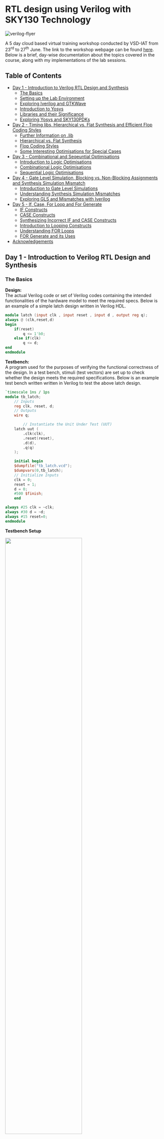 # RTL design using Verilog with SKY130 Technology

![verilog-flyer](Verilog-flyer.png)

A 5 day cloud based virtual training workshop conducted by VSD-IAT from 23<sup>rd</sup> to 27<sup>th</sup> June. The link to the workshop webpage can be found [here](https://www.vlsisystemdesign.com/rtl-design-using-verilog-with-sky130-technology/). Below is a brief, day-wise documentation about the topics covered in the course, along with my implementations of the lab sessions.

## Table of Contents

- [Day 1 - Introduction to Verilog RTL Design and Synthesis](#day-1---introduction-to-verilog-rtl-design-and-synthesis)
  * [The Basics](#the-basics)
  * [Setting up the Lab Environment](#setting-up-the-lab-environment)
  * [Exploring Iverilog and GTKWave](#exploring-iverilog-and-gtkwave)
  * [Introduction to Yosys](#introduction-to-yosys)
  * [Libraries and their Significance](#libraries-and-their-significance)
  * [Exploring Yosys and SKY130PDKs](#exploring-yosys-and-sky130pdks)
- [Day 2 - Timing libs, Hierarchical vs. Flat Synthesis and Efficient Flop Coding Styles](#day-2---timing-libs-hierarchical-vs-flat-synthesis-and-efficient-flop-coding-styles)
  * [Further Information on .lib](#further-information-on-lib)
  * [Hierarchical vs. Flat Synthesis](#hierarchical-vs-flat-synthesis)
  * [Flop Coding Styles](#flop-coding-styles)
  * [Some Interesting Optimisations for Special Cases](#some-interesting-optimisations-for-special-cases)
- [Day 3 - Combinational and Seqeuntial Optimisations](#day-3---combinational-and-seqeuntial-optimisations)
  * [Introduction to Logic Optimisations](#introduction-to-logic-optimisations)
  * [Combinational Logic Optimisations](#combinational-logic-optimisations)
  * [Sequential Logic Optimisations](#sequential-logic-optimisations)
- [Day 4 - Gate Level Simulation, Blocking vs. Non-Blocking Assignments and Synthesis Simulation Mismatch](#day-4---gate-level-simulation-blocking-vs-non-blocking-assignments-and-synthesis-simulation-mismatch)
  * [Introduction to Gate Level Simulations](#introduction-to-gate-level-simulations)
  * [Understanding Synthesis Simulation Mismatches](#understanding-synthesis-simulation-mismatches)
  * [Exploring GLS and Mismatches with Iverilog](#exploring-gls-and-mismatches-with-iverilog)
- [Day 5 - If, Case, For Loop and For Generate](#day-5---if-case-for-loop-and-for-generate)
  * [IF Constructs](#if-constructs)
  * [CASE Constructs](#case-constructs)
  * [Synthesizing Incorrect IF and CASE Constructs](#synthesizing-incorrect-if-and-case-constructs)
  * [Introduction to Looping Constructs](#introduction-to-looping-constructs)
  * [Understanding FOR Loops](#understanding-for-loops)
  * [FOR Generate and its Uses](#for-generate-and-its-uses)
- [Acknowledgements](#acknowledgements)

## Day 1 - Introduction to Verilog RTL Design and Synthesis

### The Basics
**Design:** <br>
The actual Verilog code or set of Verilog codes containing the intended functionalities of the hardware model to meet the required specs. Below is an example of a simple latch design written in Verilog HDL.
```verilog
module latch (input clk , input reset , input d , output reg q);
always @ (clk,reset,d)
begin
	if(reset)
		q <= 1'b0;
	else if(clk)
		q <= d;
end
endmodule
```

**Testbench:** <br>
A program used for the purposes of verifying the functional correctness of the design. In a test bench, stimuli (test vectors) are set up to check whether the design meets the required specifications. Below is an example test bench written written in Verilog to test the above latch design.
```verilog
`timescale 1ns / 1ps
module tb_latch;
	// Inputs
	reg clk, reset, d;
	// Outputs
	wire q;

        // Instantiate the Unit Under Test (UUT)
	latch uut (
		.clk(clk),
		.reset(reset),
		.d(d),
		.q(q)
	);

	initial begin
	$dumpfile("tb_latch.vcd");
	$dumpvars(0,tb_latch);
	// Initialize Inputs
	clk = 0;
	reset = 1;
	d = 0;
	#500 $finish;
	end

always #25 clk = ~clk;
always #30 d = ~d;
always #15 reset=0;
endmodule
```

**Testbench Setup** <br>

<img src="images/Day1/1-0.png" width="70%">

>Note: The design may have 1 or more primary inputs and 1 or more primary outputs, however a testbench does not have any primary inputs or outputs. <br>

<br>**Simulator:** <br>
It is the tool used to simulate the design, and check for its adherence to the specifications. They can be used to apply the test bench to the design. The simulator tool used for this workshop is Icarus Verilog (Iverilog). A simulator works by looking for changes on the input signals, and evaluating the output signals only when a change in value is observed on the input. Below is the simulation flow for Iverilog.

<img src="images/Day1/1-01.png" width="70%">

Icarus Verilog is an implementation of Verilog HDL and operates as a compiler for Verilog simulation. When a design and testbench file is fed to this simulator, it outputs a VCD or Value Change Dump file. This VCD file holds data about the changes in the inputs and outputs of the source design. To view the contents of the VCD file in a visually comprehensible manner, a Waveform Viewer tool is used. For our lab sessions, the tool used is GTKWave, which is a GTK+ based wave viewer tool.

### Setting up the Lab Environment

In order to set up the tool flow and files for running the lab sessions, the following commands are used.
```
mkdir vsd
git clone https://github.com/kunalg123/vsdflow.git
git clone https://github.com/kunalg123/sky130RTLDesignAndSynthesisWorkshop.git
```
These should add the necessary directories for the lab environment, including the sky130 standard cell libraries, its standard cell verilog models, as well as the source design and testbench verilog files for the lab sessions. Once the git cloning is succesful, the following base directories should be available on your file system.

![files after cloning](images/Day1/1-1.png)

For lab sessions, the following verilog design files and testbench models of some basic digital circuit components are available under the verilog_files directory.

![verilog files](images/Day1/1-2.png)

### Exploring Iverilog and GTKWave

To understand how to use these tools, lets explore Iverilog and GTKWave using an example of a simple 2:1 Multiplexer from the provided verilog_files directory. Let us take a look at the source verilog code for the design and testbench files, labeled as good_mux.v and tb_good_mux.v respectively.

![good_mux.v](images/Day1/1-7.png)<br>
*Fig.: Verilog code for 2:1 Multiplexer Design*

![tb_good_mux.v](images/Day1/1-6.png)<br>
*Fig.: Testbench for 2:1 Multiplexer*

To simulate these files in Iverilog, the following command can be used.

```
iverilog good_mux.v tb_good_mux.v
```

If done correctly, Iverilog should create an output file by the name of a.out which will be added in the file directory. To generate the VCD file, we must execute the a.out file as follows.

![iverilog execute](images/Day1/1-3.png)

Upon execution, a VCD file with the file extension .vcd will be generated. In our case, it is called tb_good_mux.vcd as that is the name specified in our test bench file. To view this VCD file in GTKWave, the following command is issued.

```
gtkwave tb_good_mux.vcd
```

This should generate the following response in the command terminal, as well as open up the GTKWave interface.

![gtkwave command](images/Day1/1-4.png)

Finally, in the GTKWave interface panel, we can add the unit under test and select the inputs and outputs whose waveforms we want to view. Now we can confirm if the waveform of our 2:1 Multiplexer matches the design specifications or not. As visible from the below waveform, it does athere to the design specifications.

![gtkwave waveform](images/Day1/1-5.png)

### Introduction to Yosys

Yosys is a framework for Verilog RTL synthesis. A synthesizer is a tool used for converting RTL based verilog code to netlist. RTL is the behavioural representation of the required specification in Verilog HDL. Netlist is the representation of the design in the form of standard cells present in the library. The Yosys synthesizer flow is as follows.

<img src="images/Day1/1-8.png" width="70%">

Yosys makes use of the commands ```read_verilog``` to read the verilog design, ```read_liberty``` to read the .lib, and ```write_verilog``` to write the netlist file. <br>

To verify the synthesis output, we can follow the same procedure as we did when verifying verilog design as the netlist must obey the same specifications as the original RTL design. In order to do this, we can pass the netlist file along with the original RTL testbench to our simulator and generate the VCD file. This VCD file can be viewed in the waveform viewer to confirm the behaviour of the synthesized netlist. This is shown below.

<img src="images/Day1/1-9.png" width="70%">

### Libraries and their Significance

A synthesizer conducts RTL to Gate level translation, wherein the behavioural design is converted to basic gates using the standard cell libraries provided, and connections are made between these gates. Libraries (.lib) are a collection of basic logic modules to implement any boolean logical functionalities, and may contain different flavours of the same gate such as 2-input/3-input or fast/slow.

**Need for Fast Cells:**

For a digital logic circuit, the combinational delay in the logic path determines its maximum speed of operation. Lets take an example of a basic combinational circuit shown below with two D Flip-flops and some combinational circuit betwen them, where CLK is the clock signal and DFF B holds the output of the circuit.

![combi ckt](images/Day1/1-10.png)

In this cicruit, the minimum size of 1 clock cycle is determined with the following relation

T<sub>CLK</sub> > T<sub>CQ_A</sub> + T<sub>COMBI</sub> + T<sub>SETUP_B</sub> <br>
where, <br>
&nbsp;&nbsp;&nbsp;&nbsp;&nbsp;&nbsp;&nbsp;&nbsp;&nbsp;&nbsp;&nbsp;&nbsp;T<sub>CQ_A</sub> is the propogation delay of DFF A <br>
&nbsp;&nbsp;&nbsp;&nbsp;&nbsp;&nbsp;&nbsp;&nbsp;&nbsp;&nbsp;&nbsp;&nbsp;T<sub>COMBI</sub> is the propogation delay of the combination circuit <br>
&nbsp;&nbsp;&nbsp;&nbsp;&nbsp;&nbsp;&nbsp;&nbsp;&nbsp;&nbsp;&nbsp;&nbsp;T<sub>SETUP_B</sub> is the setup time for DFF B (min. time before the clock edge that input data must be supplied) <br>

Hence, for maximum performance we need a smaller value of T<sub>CLK</sub>, which can be achieved by using faster cells to reduce the value of T<sub>COMBI</sub> as much as possible.

**Need for Slow Cells:**

In order to prevent any hold violations, we need cells that work slower. If we consider the above example, there must be a minimum amount of time during which the output of the combinational circuit must be stable after the active edge of the clock, for DFF B to reliably capture the data at its input. This minimum delay is known as the Hold Time of the circuit. Hence, the following condition must be sastisfied to prevent hold violations.

T<sub>HOLD_B</sub> < T<sub>CQ_A</sub> + T<sub>COMBI</sub> <br>

Thus, we need fast cells to meet performance requirements as well as slow cells to meet hold times in the .lib collection. To pick appropriate cells, the user must offer "constraints" to the synthesizer.

>Note: As the primary load in a digital circuit is capacitance, the charge/discharge times of the capacitor decides cell delay. To discharge capacitors fast we need transistors capable of sourcing more current, thus needing wider transistors with more area and power requirements. While slower cells need narrow transitors with less area and power requirements.

### Exploring Yosys and SKY130PDKs

Let us explore Yosys and the SKY130 libraries using the same example of the simple 2:1 Multiplexer from the previous sections. To start yosys, we must use the command ```yosys``` in the terminal. Once invoked, the yosys prompt should appear as follows.

![yosys prompt](images/Day1/1-11.png)

First, we must read the SKY130 libraries using the command ```read_liberty -lib filepath```. Next, we must read the design using the command ```read_verilog filename.v```. We must now specify the module name of the design we are synthesizing using the command ```synth -top modulename```. This can seen in the image below.

![yosys read](images/Day1/1-12.png)

Once this is done, we can generate the netlist using the command ```abc -liberty your_library_filepath```. For our case, this would be ```abc -liberty ../my_lib/lib/sky130_fd_sc_hd__tt_025C_1v80.lib```. Succesfully executing this command should return the following report in the yosys prompt.

![yosys report](images/Day1/1-13.png)

As visible in the report, yosys has found 3 inputs, 1 ouptut and 0 internal connections. This holds true for our example of the 2:1 Multiplexer. Further, yosys also mentions the cells used in the logic realisation. To observe a graphical view of the realisation, the command ```show``` can be used. This should generate the following graphic.

![yosys graphic](images/Day1/1-14.png)

Finally, we can write the netlist using the command ```write_verilog -noattr filename.v```. Here, the property "-noattr" is used to prevent yosys from dumping extra information in the final netlist file. Let's name our file as good_mux_netlist.v and execute the command. The final netlist represention is shown below.

![netlist](images/Day1/1-15.png)

## Day 2 - Timing libs, Hierarchical vs. Flat Synthesis and Efficient Flop Coding Styles

### Further Information on .lib

The SKY130 library file used for this workshop is sky130_fd_sc_hd_tt_025C_1v80.lib

Here, <br>
&nbsp;&nbsp;&nbsp;&nbsp;&nbsp;&nbsp;&nbsp;&nbsp;&nbsp;**fd** is SkyWater Foundry <br>
&nbsp;&nbsp;&nbsp;&nbsp;&nbsp;&nbsp;&nbsp;&nbsp;&nbsp;**sc** is Standard Cell <br>
&nbsp;&nbsp;&nbsp;&nbsp;&nbsp;&nbsp;&nbsp;&nbsp;&nbsp;**hd** is High Density <br>
&nbsp;&nbsp;&nbsp;&nbsp;&nbsp;&nbsp;&nbsp;&nbsp;&nbsp;**tt** is Typical Process <br>
&nbsp;&nbsp;&nbsp;&nbsp;&nbsp;&nbsp;&nbsp;&nbsp;&nbsp;**025C** is 25°C operating Temperature <br>
&nbsp;&nbsp;&nbsp;&nbsp;&nbsp;&nbsp;&nbsp;&nbsp;&nbsp;**1v80** is 1.8V operating Voltage <br>

Below is some of the contents of this .lib file.

![lib file](images/Day2/1-0.png)

Here, you can see that the library provides details like technology (CMOS), power parameters, voltage parameters, current draw, area, timings and delays, etc. This file hold information on every standard cell provided in the library, along with all its flavours. Let's compare the flavours of a basic OR gate.

![or gate](images/Day2/1-1.png)

From the above image it is evident that each iteration of the OR gate has different power and area consumptions. Larger are and power values are due to wider transistors which are required in faster designs. Hence, in the above case, or2_4 is the faster cell and or2_0 is the slower cell.

### Hierarchical vs. Flat Synthesis

When synthesizing a design containing multiple modules, the notion of heirarchical vs. flat design comes up. To understand their differrences, let's compare the two using an example. Below is a design that instantiates two low level modules, namely an OR gate (sub module u2) and an AND gate (sub module u1). This file is available under the verilog_files directory as multiple_modules.v

![multiple modules](images/Day2/1-2.png)

Now, let us synthesize this in Yosys with the following commands.
```
yosys
read_liberty -lib .../my_lib/lib/sky130_fd_sc_hd__tt_025C_1v80.lib
read_verilog multiple_modules.v
synth -top multiple modules
abc -liberty ../my_lib/lib/sky130_fd_sc_hd__tt_025C_1v80.lib
```
![heir synth](images/Day2/1-3.png)

If we see the graphical view of the realisation using the command ```show multiple_modules```, we can notice that the actual OR and AND gates are not visible but only the sub modules u1 and u2 are shown. This is known as Heirarchical Synthesis as the heirarchies are preserved. This is shown below.

![heir image](images/Day2/1-4.png)

If we generate the netlist using ```write_verilog -noattr multiple_modules_h_netlist.v```, we see a similar story. The heirarchies are preserved, as there is one instantiation of each sub module under multiple_modules. The netlist is shown below.

![heir netlist](images/Day2/1-5.png)

To avoid heirarchical synthesis, we can use the command ```flatten``` in the yosys prompt after the ```synth``` command. Now, we can generate the netlist again using the command ```write_verilog -noattr multiple_modules_f_netlist.v```. This is shown in the image below.

![flatten yosys](images/Day2/1-6.png)

The netlist generated here does not contain instantiations of sub modules or any heirarchical structure. It directly contains one module with mutiple standard cells. This is known as Flat Synthesis. Its netlist is shown below.

![flat netlist](images/Day2/1-7.png)

If we view it graphically using the ```show``` command, we can observe only standard cell implementations and no heirarchy present.

![flat image](images/Day2/1-8.png)

>Note: From a multiple module design file, it is possible to just synthesize a single sub module. This is done using the command ```synth -top sub_module_name```, and is known as Sub Module level Synthesis. This is used when, 
>- we have multiple instances of the same module and just want to synthesize it once, then replicate it however many times.
>- we are using a divide and conquer approach (used in massive designs when the tool does not do an appropriate or well optmised job).

### Flop Coding Styles

In combinational circuits, each circuit element or cell experiences a time delay for the output to change based on a change in the input. This delay is known as Propogation Delay. Due to these propogation delays, the circuit might experience unwanted transitions in the output, espescially as the propagation delay stacks additively as the number of combinational circuits increase. These unwanted transitions are known as Glitches in the output. <br>

To avoid glitches, we make use of D Flip-flops as storage elements or buffers in between the different combinational circuits. D flip-flops store the value present on their input, and its output changes only at clock edges. This brings stability between combinational circuits as the D flip-flops shield the combinational circuit they are feeding against glitches in their input, allowing the output of that combinational circuit to settle down. <br>

Flip-flops come in various types. These are mainly:
- Synchronous vs. Asynchronous set
- Synchronous vs. Asynchronous reset
- Rising (positive) edge triggered vs. Falling (negative) edge triggered

To further understand understand the different flop styles, let's look at 3 D flip-flops available to us in the directory verilog_files.

> Note: For synthesizing designs involving D flip-flops in Yosys, we must use the command ```dfflibmap -liberty dff_library_filepath``` which in our case is ```dfflibmap -liberty ../my_lib/lib/sky130_fd_sc_hd__tt_025C_1v80.lib```. This command is used to read the dff standard cells as some libraries may have seperate .lib files for these. The command must be issues after ```synth``` and before ```abc```.

**1. Rising edge D Flip-flop with asynchronous reset**

```
module dff_asyncres ( input clk ,  input async_reset , input d , output reg q );
always @ (posedge clk , posedge async_reset)
begin
	if(async_reset)
		q <= 1'b0;
	else	
		q <= d;
end
endmodule
```
*Verilog code for dff_asyncres**

![asyncres wave](images/Day2/1-9.png) <br>
*Waveform for dff_asyncres*

![asyncres img](images/Day2/1-12.png) <br>
*Graphical representation of synthesized netlist for dff_asyncres*

**2. Rising edge D Flip-flop with asynchronous set**

```verilog
module dff_async_set ( input clk ,  input async_set , input d , output reg q );
always @ (posedge clk , posedge async_set)
begin
	if(async_set)
		q <= 1'b1;
	else	
		q <= d;
end
endmodule
```
*Verilog code for dff_sync_set**

![async_set wave](images/Day2/1-10.png) <br>
*Waveform for dff_async_set*

![async_set img](images/Day2/1-13.png) <br>
*Graphical representation of synthesized netlist for dff_async_set*

**3. Rising edge D Flip-flop with synchronous reset**

```verilog
module dff_syncres ( input clk , input async_reset , input sync_reset , input d , output reg q );
always @ (posedge clk )
begin
	if (sync_reset)
		q <= 1'b0;
	else	
		q <= d;
end
endmodule
```
*Verilog code for dff_syncres**

![syncres wave](images/Day2/1-11.png) <br>
*Waveform for dff_syncres*

![syncres img](images/Day2/1-14.png) <br>
*Graphical representation of synthesized netlist for dff_syncres*

### Some Interesting Optimisations for Special Cases

**Case 1:**

Let's consider the following design where the 3 bit input is multiplied by 2 and the output is a 4 bit value.

```verilog
module mul2 (input [2:0] a, output [3:0] y);
	assign y = a * 2;
endmodule
```

If we take a look at its truth table, we can see the following.

|a[2:0]|y[3:0]|
|---|---|
|000|0000|
|001|0010|
|010|0100|
|011|0110|
|100|1000|
|101|1010|
|110|1100|
|111|1110|

Here, the ouput y[3:0] is nothing but the input a[2:0] appended with a 0 at the LSB. Or, we can say that ```y = {a, 0}```. If we synthesize the netlist and look at its graphical realisation, we will see the same optimisation occuring in the netlist.

![2x mul](images/Day2/1-15.png)

**Case 2:**

Let's consider the following design where the 3 bit input is multiplied by 9 and the output is a 6 bit value.

```verilog
module mult8 (input [2:0] a , output [5:0] y);
	assign y = a * 9;
endmodule
```

If we take a look at its truth table, we can see the following.

|a[2:0]|y[5:0]|
|---|---|
|000|000000|
|001|001001|
|010|010010|
|011|011011|
|100|100100|
|101|101101|
|110|110110|
|111|111111|

Here, the ouput y[5:0] is nothing but the input a[2:0] appended with itself. Or, we can say that ```y = {a, a}```. If we synthesize the netlist and look at its graphical realisation, we will see the same optimisation occuring in the netlist.

![9x mul](images/Day2/2-16.png)

## Day 3 - Combinational and Seqeuntial Optimisations

### Introduction to Logic Optimisations

There are broadly two types of logic available, combinational and sequential. In order to save cost by reducing power and area consumptions of a design, we must optimise the design as best as possible. For each type of logic, there exist different methods of opimisation, as follows.

**1. Combinational optimisation methods:**

- Squeezing the logic for Area and Power savings
- Constant Propogation
  * Direct Optimisation
- Boolean Logic Optimisation
  * K-Map
  * Quine-McKluskey Algorithm


**2. Sequential optimisation methods:**

- Basic
  * Sequential Constant Propogation
- Advanced
  * State Optimisation
  * Retiming
  * Sequential Logic Cloning (Floor Plan Aware Synthesis)

### Combinational Logic Optimisations

Let's take a look at some examples of combinational optimisations using the files opt_check.v, opt_check2.v, opt_check3.v, opt_check4.v, and multiple_modules_opt.v. All of these files are under the verilog_files directory.

**Example 1: opt_check.v**

```verilog
module opt_check (input a , input b , output y);
	assign y = a?b:0;
endmodule
```
Using boolean logic simplification, we can tell that y = ab. Let us synthesize this in yosys using the following commands.

![yosys cmd](images/Day3/3-0.png)

Before realising the netlist, we must issue a command to yosys to perform constant propogation and optimisations. this can be done using the ```opt_clean -purge``` command as follows.

![yosys purge](images/Day3/3-1.png)

After this step, we can continue as usual with ```abc -liberty ../my_lib/lib/sky130_fd_sc_hd__tt_025C_1v80.lib``` and ```write_verilog -noattr opt_check_netlist.v``` commands. If we view the graphical realisation witht the ```show``` command, we can see that Yosys has synthesized an AND gate as expected.

![opt1 show](images/Day3/3-2.png)

**Example 2: opt_check2.v**

```verilog
module opt_check2 (input a , input b , output y);
	assign y = a?1:b;
endmodule
```

Similar to the example 1, lets continue with optimisations for this design. Here we expect the output to be an OR gate based on boolean optimisation, since the output can be simplified to y = a + b. If we generate the netlist and look at its graphical realisation, we get the following.

![opt2 show](images/Day3/3-3.png)

Here, we expected an OR gate but got an iso low power cell instead. This is due to certain Yosys optimisations, however it functions the same.

**Example 3: opt_check3.v**

```verilog
module opt_check3 (input a , input b, input c , output y);
	assign y = a?(c?b:0):0;
endmodule
```

For this design, we expect the output to be a 3 input AND gate based on boolean optimisation, as the output can be simplified to y = abc. If we generate the netlist and look at its graphical realisation, we get the following.

![opt3 show](images/Day3/3-4.png)

As we can see, Yosys synthesizes a 3 input AND after optimisations as expected.

**Example 4: opt_check4.v**

```verilog
module opt_check4 (input a , input b , input c , output y);
	assign y = a?(b?(a & c):c):(!c);
endmodule
```

For this design, after boolean logic optimisation we can conclude that the output can be simplified to a single xnor gate with the output equation y = a⊙c. If we generate the netlist and look at its graphical realisation, we get the following.

![opt4 show](images/Day3/3-5.png)

We get the same result after the Yosys synthesis as we expected from the optimisation.

**Example 5: multiple_module_opt.v**

```verilog
module sub_module1(input a , input b , output y);
	assign y = a & b;
endmodule

module sub_module2(input a , input b , output y);
	assign y = a^b;
endmodule

module multiple_module_opt(input a , input b , input c , input d , output y);
wire n1, n2, n3;

sub_module1 U1 (.a(a), .b(1'b1), .y(n1));
sub_module2 U2 (.a(n1), .b(1'b0), .y(n2));
sub_module2 U3 (.a(b), .b(d), .y(n3));

assign y = c | (b & n1); 

endmodule
```

To optimise this design, we must use Flat Synthesis as otherwise the optimisations will not be performed on the sub module level. Thus, we must use the ```flatten``` command.

![multopt show](images/Day3/3-6.png)

Once the optimisations are conducted by Yosys, we can observe that we only need a single standard cell to realise a design that originally contained multiple modules.

### Sequential Logic Optimisations

Let's take a look at some examples of sequential optimisations using sequential constant propogation. We shall be using the files dff_const1.v, dff_const2.v, dff_const3.v, dff_const4.v, and dff_const5.v. All of these files are under the verilog_files directory.

**Example 1: dff_const1.v**

```verilog
module dff_const1(input clk, input reset, output reg q);
always @(posedge clk, posedge reset)
begin
	if(reset)
		q <= 1'b0;
	else
		q <= 1'b1;
end
endmodule
```

At first glance, it may seem that the output bit q should be equal to an inverted reset or !reset. However, as the reset is synchronous, so the output depends on both the reset and clk edge. This can be confirmed by simulating the design in Iverilog, and viewing the VCD with GTKWave as follows.

![dff1 sim](images/Day3/3-7.png)

![dff1 wave](images/Day3/3-8.png)

If we observe the waveform above, when reset becomes 0, q only becomes 1 at the next clock edge. Hence, we do not get a sequential constant, and no optimisations should be possible here. Let's confirm the same using Yosys synthesis and optimisation as follows.

![dff1 cmd](images/Day3/3-9.png)

We must use the command ```dfflibmap -liberty ../my_lib/lib/sky130_fd_sc_hd__tt_025C_1v80.lib``` as our design includes D flip-flops. We can then generate the netlist using ```abc -liberty ../my_lib/lib/sky130_fd_sc_hd__tt_025C_1v80.lib``` and ```write_verilog -noattr dff_const1_netlist.v```. To view the graphical realisation, we use the ```show``` command.

![dff1 show](images/Day3/3-10.png)

As you can see, no optimisations can be conducted on this design.

**Example 2: dff_const2.v**

```verilog
module dff_const2(input clk, input reset, output reg q);
always @(posedge clk, posedge reset)
begin
	if(reset)
		q <= 1'b1;
	else
		q <= 1'b1;
end
endmodule
```

Here, we can see that regardless of the inputs, the ouput q always remains constant at 1. This can be observed in the waveform viewer as well.

![dff2 wave](images/Day3/3-11.png)

As the output is always constant, it can easily be opitmised using Yosys as below.

![dff2 show](images/Day3/3-15.png)

**Example 3: dff_const3.v**

```verilog
module dff_const3(input clk, input reset, output reg q);
reg q1;

always @(posedge clk, posedge reset)
begin
	if(reset)
	begin
		q <= 1'b1;
		q1 <= 1'b0;
	end
	else
	begin
		q1 <= 1'b1;
		q <= q1;
	end
end
endmodule
```

Here, we might think that the output q should always be constant at the value 1. For an ideal circuit, this may be true. When reset is 0 then q1 should be 1, making the output q to be 1 as well. But when we consider the propogation delay time of D flip-flop q1, the output of q1 = 1 will not be present exactly at th clock edge. Thus, q takes the value 0 until the next clock edge whne it read an input of 1 from q1. This is confirmed with the simulated waveform below.

![dff3 wave](images/Day3/3-12.png)

Hence, both the flip-flops are needed and no optimisation can be conducted on this particular design. We can confirm this using Yosys as shown below.

![dff3 show](images/Day3/3-16.png)

As you can see, both the D flip-flops are present in the synthesized netlist.

**Example 4: dff_const4.v**

```verilog
module dff_const4(input clk, input reset, output reg q);
reg q1;

always @(posedge clk, posedge reset)
begin
	if(reset)
	begin
		q <= 1'b1;
		q1 <= 1'b1;
	end
	else
	begin
		q1 <= 1'b1;
		q <= q1;
	end
end
endmodule
```

Here, we can see that regardless of the reset input, q1 is always going to be constant at 1. As q can only be 1 or q1 depending on the reset input, but q1 = 1. Thus q is also constant at the value 1. We can confirm this with the simulated waveforms as shown below.

![dff4 wave](images/Day3/3-13.png)

As the output is always constant, it can easily be opitmised using Yosys as shown in the graphical realisation below.

![dff4 show](images/Day3/3-17.png)

Using optimisation, Yosys has concurred that no D flip-flops are required in the netlist.

**Example 5: dff_const5.v**

```verilog
module dff_const5(input clk, input reset, output reg q);
reg q1;

always @(posedge clk, posedge reset)
begin
	if(reset)
	begin
		q <= 1'b0;
		q1 <= 1'b0;
	end
	else
	begin
		q1 <= 1'b1;
		q <= q1;
	end
end
endmodule
```

Again, we might expect this design to be easily optimised as q = !reset. However as the design uses a synchronous reset, as well as due to propogation delay time of D flip-flop q1 (similar to example 3), we cannot replace the flip-flops. Hence, we do not get sequential constants. This can be viewed in the simulated waveforms as well.

![dff5 wave](images/Day3/3-14.png)

Since both D flip-flops cannot be replaced, no optimisation should be possible in this design. Let's look at the Yosys graphical realisation for this file.

![dff5 show](images/Day3/3-18.png)

As expected, no optimisations could be conducted by Yosys.

## Day 4 - Gate Level Simulation, Blocking vs. Non-Blocking Assignments and Synthesis Simulation Mismatch

### Introduction to Gate Level Simulations

Gate Level Simulation (GLS) is the process of executing the netlist as the unit under test, instead of the source design file as we conducted up until now. We can make use of the original testbench itself to simulate the behaviour of the netlist, as the netlist is logically the same as the source RTL code.

GLS is an important procedure as we must ensure that the netlist meets the design specifications. Unlike the RTL code which uses logic, the netlist utilizes physical gates to realise the same logic. These gates introduce timing concerns like propogation delays and hold times. Hence, using gate level simulations, we can ensure that the timings of the design are met as per the specifications.

The flow for gate level simulations using Iverilog is shown below.

<img src="images/Day4/4-0.png" width="70%">

>Note: For timing validation, we must run GLS with gate level models that are delay annotated (Timing Aware GLS).

### Understanding Synthesis Simulation Mismatches

If the netlist is a true representation of the RTL code, then why must we verify the functionality of the netlist? This is because sometimes there are mismatches between the pre-synthesis simulations and the post-synthesis simulations. This is known as synthesis simulation mismatch and can occur due to, but not limited to, the following reasons:

- Missing sensitivity list
- Blocking and non-blocking assignments
- Non-standard verilog coding

Let us look into the above issues using some example cases.

**Missing Sensitivity List:**

As we have learnt earlier, a simulator only updates or changes its output when it finds a change in the input. The verilog code below describes a 2:1 Multiplexer. There are 3 inputs i0, i1, and sel and 1 output y.

```verilog
module mux(input i0, input i1, input sel, output reg y);

always @(sel)
begin
	if (sel)
	begin
		y = i1;
	end
	else 
	begin
		y = i0;
            
	end
end
endmodule
```

In this example the simulator checks for changes in the input sel to update the value of the output y, as the always block is evaluated only for sel. If sel were constant at 0 and i0 were to change its value, we would observe no change in the output y. This means the design would function more like a latch instead of a multiplexer. If we were to synthesize this design however, we would observe a multiplexer in our netlist instead of latch like behaviour. This would cause synthesis simulation mismatch.

This can be fixed by replacing the ```always @(sel)``` line with ```always @(*)``` instead which looks for changes in any input.

**Blocking and Non-Blocking Statements:**

Within the ```always``` block in a verliog code, assignments can be of two types:

- Blocking statements:
  * These are assignments that make use of the ```=``` operator.
  * Here, statements are always executed in the order that they are written.
- Non-blocking statements:
  * These are assignments that use the ```<=``` operator.
  * Here, all RHS blocks are evaluated parallelly when the ```always``` block is entered, and then assigned to the LHS.
 
Let's look at some examples of blocking statements and how they can cause synthesis simulation mismatches.
 
Below, we have verilog code for a serial shift register with input d and output q1. As the code using blocking statements, the line ```q0 = d;``` will execute before ```q1 = q0;```. This means that the value at d will direectly be updated at q1 at every clock edge, and the design will function as a single D flip-flop instead of a 2 bit shift register.

 ```verilog
module code (input clk, input reset, input d, output reg q1);
reg q0;

always @(posedge clk,posedge reset)
begin
	if(reset)
	begin
		q0 = 1'b0;
        	q1 = 1'b0;
	end
	else
	begin
        	q0 = d;
		q1 = q0;
        
	end
end
endmodule
```
This problem will cause a mismatch in the pre-synthesis and post-synthesis simulations as the netlist will still function as a 2 bit shift register. This can be fixed by either writing the line ```q1 = q0;``` before the line ```q0 = d;``` or by using non-blocking statements instead as now both q0 and q1 would be evaluated parallelly regardless of their position. Hence, the non-blocking operator ```<=``` is preferred when using sequential designs.

Let's look at another example. Here we have the verilog code for some combinational logic.

```verilog
module code (input a, input b, input c, output reg y);
reg q0;

always @(*)
begin
	y = q0 & c;
	q0 = a|b;
        
end 
endmodule
```

Similar to the earlier example, the AND assignment would occur before the OR assignment. This means the output y would get a delayed value of a|b, as the value of q0 would get updated after the output y is updated. This too would cause synthesis and simulation mismatches, and can be fixed by writing the line ```q0 = a|b;``` before ```y = q0 & c;```.

### Exploring GLS and Mismatches with Iverilog

To further understand gate level simulations and mismatches between pre-synthesis and post-synthesis simulation, let us try some examples in Iverilog.

**Example 1:**

Below is the verilog code for a 2:1 multiplexer using a ternary operator. Let's attempt gate level simulations on this design.
 
```verilog
module ternary_operator_mux (input i0 , input i1 , input sel , output y);
	assign y = sel?i1:i0;
endmodule
```

First, we must synthesize this file using Yosys and generate its netlist. We can view the graphical realisation of the same below.

!(ternarymux show)[images/Day4/4-1.png]

Now that we have the netlist, we can run the GLS using Iverilog by specifying the gate level models with the following command.

```
iverilog ../my_lib/verilog_model/primitives.v ../my_lib/verilog_model/sky130_fd_sc_hd.v ternary_operator_mux_net.v tb_ternary_operator_mux.v
```

![gls cmd](images/Day4/4-2.png)

We can view the simulated waveforms using GTKWave and verify that the generated netlist does behave like a 2:1 multiplexer.

![ternarymux wave](images/Day4/4-3.png)

**Example 2:**

Here, we have the verilog code for the file bad_mux.v which is available in the directory verilog_files.

```verilog
module bad_mux (input i0 , input i1 , input sel , output reg y);
always @(sel)
begin
	if(sel)
		y <= i1;
	else 
		y <= i0;
end
endmodule
```

This code is similar to one of the earlier examples discussed. It should behave more like a latch than a 2:1 multiplexer in the pre-synthesis simulation due to the missing sensitivity list. This can be confirmed by simulating the design in Iverilog and viewing its waveform.

![badmux wave](images/Day4/4-4.png)

As we can see, the design does not function as a multiplexer, and the output only gets updated when there is a change in the value of the input sel. However, if we try to generate its netlist using yosys, we can see below that the synthesized netlist contains a multiplexer and not a latch like circut.

![badmux show](images/Day4/4-5.png)

If we now run gate level simulation on the synthesized netlist and view the waveform, we should see that it functions exactly like a 2:1 multiplexer.

![badmux gls show](images/Day4/4-6.png)

This is known as synthesis simulation mismatch since the simulation of the design and the simulation of the synthesized netlist are different.

**Example 3:**

Let's take a look at an example of mismatch due to blocking statements. We shall use the verilog design file blocking_caveat.v which is available in the directory verilog_files. The code for the same is as follows.

```verilog
module blocking_caveat (input a , input b, input c, output reg d); 
reg x;

always @(*)
begin
	d = x & c;
	x = a | b;
end
endmodule
```

Similar to an earlier example, we should get a synthesis simulation mismatch. This is because of the blocking statements used, as the output d will always be evaluated before x. If we simulate this file in Iverilog, the simulated waveform should tell the same story.

![blocking wave](images/Day4/4-7.png)

If we observe the instance of time highlighted by the cursor, we can see that the output y holds the value 1. However it should hold the value 0, as both the inputs a and b are 0. This means a | b should output 0, which when AND with c, should give an output of 0. But due to the blocking statements used, x actually holds a 1 tick delayed value of a | b, hence giving us an incorrect output.

Now, let's try generating the netlist for this design and viewing its graphical realisation using Yosys.

![blocking show](images/Day4/4-8.png)

As we can see, the netlist does not include any latches to hold delayed values. It only includes an OR 2 AND gate. If we run gate lavel simulations on this netlist in Iverilog, we should see the following waveform.

![blocking gls wave](images/Day4/4-9.png)

Here, we can observe that the output looks at the present value of inputs, and not the past values like in the pre-synthesis simulation. Thus, we get a synthesis simulation mismatch due to blocking statements.

## Day 5 - If, Case, For Loop and For Generate

### IF Constructs

Similar to regular programming languages, ```if``` statements in verilog also follow certain priority logic. But, verilog is a hardware description language, so these conditions directly affect the physical gates synthesized. Incorrect usage of ```if``` conditions can cause certain optimisation issues in the synthesis of a design. 

Let's look at a template for an ```if``` block. Here we have an output y that gets assigned to certain statements bases on ```if``` conditionals.

```verilog
if (cond_1)
begin
	y = statement_1;
end
else if (cond_2)
begin
	y = statement_2;
end
else if (cond_3)
begin
	y = statement_3;
end
else
begin
	y = statement_4;
end
```

In this code block, we would assume that the synthesized netlist might contain a single multiplexer. However, the first ```if``` statement holds the highest priority in this block of code. This means that if cond_1 is satisfied, we do not enter the next ```if``` statements. Thus we get a ladder like multiplexer structure in the final design instead of a single multiplexer, which is shown below.

![if block](images/Day5/5-0.png)

Another issue that can arise with ```if``` statements is when we leave them incomplete. Incomplete ```if``` statements occur when ```if``` blocks do not end with an accompanying ```else``` block. This is seen in the verilog code block below.

```verilog
if (cond_1)
begin
	y = statement_1;
end
else if (cond_2)
begin
	y = statement_2;
end

...
```

Here, we have not specified what happens if both cond_1 and cond_2 are false. This is an incomplete IF statement. When the synthesizer comes accross this, it will add an Inferred Latch in the final synthesis. This can be seen in the diagram below.

![incomplete if](images/Day5/5-1.png)

Since the tool does not know what to do when both conditions are false, it will infer a latch to store the latest value of the output. When both conditions are false, the stored value in the latch will be driven to the output.

We must always take into consideration what hardware will our verilog code directly be translated to. Sometimes however, incomplete ```if``` constructs are perfectly fine in cases such as counters where latches must store the previous output as the input when no enable condition is found.

### CASE Constructs

Let's look at the following verilog code block. Here, the inferred hardware would be a 4:1 multiplexer. Note that ```case``` statements do not have prioiry logic like ```if``` statements.

```verilog
always @(*)
begin
	case(sel)
		2'b00: begin
		       y = statement_1;
		       end
		2'b01: begin
		       y = statement_2;
		       end
		2'b10: begin
		       y = statement_3;
		       end
		2'b11: begin
		       y = statement_4;
		       end
	endcase
end
```

Some caveats with using ```case``` statements:

**1. Incomplete CASE.**

```verilog
always @(*)
begin
	case(sel)
		2'b00: begin
		       y = statement_1;
		       end
		2'b01: begin
		       y = statement_2;
		       end
	endcase
end
```

This occurs when some cases are not specified inside the ```case``` block. For example, if the 2'b10 and 2'b11 cases were not mentioned, the tool would synthesize inferred latches at the 3rd and 4th inputs of the multiplexer. To avoid this, we can make use of the ```default:``` case inside the ```case``` block so that the tool knows what to do when a case that is not specified occurs.

**2. Partial assignments**

```verilog
always @(*)
begin
	case(sel)
		2'b00: begin
		       x = a;
		       y = b;
		       end
		2'b01: begin
		       x = c;
		       end
	      default: begin
	      	       x = d;
		       y = d;
		       end
	endcase
end
```

In the above example, we have 2 outputs x and y. This will create two 4:1 multiplexers, one for each output. If we look at case 2'b01, we have specified the value of x for this case, but not the value of y. We might assume that it is okay to do so, as a default case is specified for both the outputs, and if we don't directly specify the value of y, the tool will imply the default case. This, however, is incorrect. In partial assignments such as this, the tool will infer a latch at the 2nd input for multiplexer y as no value is specified.

**3. Overlapping cases**

```verilog
always @(*)
begin
	case(sel)
		2'b00: begin;
		       y = a;
		       end
		2'b01: begin
		       y = b;
		       end
		2'b10: begin
		       y = c;
		       end
		2'b1?: begin
		       y = d;
		       end
	endcase
end
```

In the above code block, 2'b1? specifies that the LSB can be either 0 or 1. This means when the sel input is holding a value 3, conditions 3 and 4 both hold true. If we used an ```if``` condition here, due to priority logic, condition 4 would be ignored when condition 3 is met. However, in the ```case``` statement, both conditions would hold true as there is no priority logic, and we would get an unpreidctable output. This is known as an overlapping case.

### Synthesizing Incorrect IF and CASE Constructs

**Example 1:**

Below is the file titled incomp_if.v, and can be found in the directory verilog_files.

```verilog
module incomp_if (input i0 , input i1 , input i2 , output reg y);
always @ (*)
begin
	if(i0)
		y <= i1;
end
endmodule
```

The code contains an incomplete ```if``` statement as no else condition is mentioned. As we have learnt, we should see latch like behaviour in the simulation. Let's simulate this design using the following commands.

![incif cmd](images/Day5/5-3.png)

![incif wave](images/Day5/5-4.png)

From the above waveform, we can observe that when i0 vecomes low, the output y holds the previous value of input i1. This shows latch like behaviour, and can further be detailed by looking at the synthesis output using yosys.

![incif show](images/Day5/5-5.png)

As we can see, an inferred latch is created in the synthesized netlist.

**Example 2:**

Let's look at a similar example of incomp_if2.v below.

```verilog
module incomp_if2 (input i0 , input i1 , input i2 , input i3, output reg y);
always @ (*)
begin
	if(i0)
		y <= i1;
	else if (i2)
		y <= i3;

end
endmodule
```

The above code contains an incomplete IF statement as well. Here, we have 2 inputs i1 and i3, as well as 2 conditional inputs i0 and i2. As we do not specify what happens to the output y when both i0 and i2 go low, we will get an issues in the final synthesis. Let us look at its simulated waveform.

![incif2 wave](images/Day5/5-6.png)

As you can see, when both i0 and i2 are low, the output y depicts latch like behaviour. This can be verified by checking the graphical realisation of the Yosys sysnthesis below. Yosys synthesized a multiplexer as well as a latch with some combinational logic for its enable pin.

![incif2 show](images/Day5/5-7.png)

**Example 3:**

Now let us looks at some implementations of ```case``` statements. We have the file incomp_case.v below.

```verilog
module incomp_case (input i0 , input i1 , input i2 , input [1:0] sel, output reg y);
always @ (*)
begin
	case(sel)
		2'b00 : y = i0;
		2'b01 : y = i1;
	endcase
end
endmodule
```

This code clearly has an incomplete CASE statement as the cases for 2'b10 and 2'b11 are missing. As we have seen before, missing cases cause the tool to synthesize latches at the input. Let us take a look at the simulated waveform first for this verilog code.

![inccase wave](images/Day5/5-8.png)

We can see that the output y at sel values of 10 or 11 portrays latch like behaviour. This can be confirmed once we look at the Yosys realisation of this design.

![inccase show](images/Day5/5-9.png)

A latch gets inferred for the output y, and the enable for the latch depends on the values of the input sel. Hence, incomplete ```case``` statements are bad coding practice.

**Example 4:**

To correct the above mistake, we must specify the ```default``` case. This is done in the example below. We are using the comp_case.v file.

```verilog
module comp_case (input i0 , input i1 , input i2 , input [1:0] sel, output reg y);
always @ (*)
begin
	case(sel)
		2'b00 : y = i0;
		2'b01 : y = i1;
		default : y = i2;
	endcase
end
endmodule
```

Even though we have not mentioned the cases 2'b10 and 2'b11, the tool will default to assigning y to the input i2 under these conditions. This can be verified by the simulated waveform for the same below.

![compcase wave](images/Day5/5-10.png)

As you can see above, the output y follows i2 when the value of sel is either 10 or 11. As we have mentioned the default case, there should not be any latches inferred by Yosys in the synthesized netlist. This can be seen below.

![inccase show](images/Day5/5-11.png)

**Example 5:**

Next, let's look at what happens when we only have partial assignments inside the  block. We shall use the file partial_case_assign.v for this purpose.

```verilog
module partial_case_assign (input i0 , input i1 , input i2 , input [1:0] sel, output reg y , output reg x);
always @ (*)
begin
	case(sel)
		2'b00 : begin
			y = i0;
			x = i2;
			end
		2'b01 : y = i1;
		default : begin
		          x = i1;
			  y = i2;
			  end
	endcase
end
endmodule
```

Here, even though we have specified a default case, no values are assigned to the output x for the case 2'b01. This will cause latches to be inferred for the output x. This can be confirmed by synthesizing this design using Yosys and viewing its graphical realisation.

![partcase show](images/Day5/5-12.png)

As expected, we have a latch at output x, with its enable condition dependant on the value of the sel lines. So, partial assignments inside the ```case``` block make for bad coding practice as well.

**Example 6:**

The following example employs overlapping cases inside its ```case``` block. Let's see how this can cause errors. The file used is bad_case.v, available in the verilog_files directory.

```verilog
module bad_case (input i0 , input i1, input i2, input i3 , input [1:0] sel, output reg y);
always @(*)
begin
	case(sel)
		2'b00: y = i0;
		2'b01: y = i1;
		2'b10: y = i2;
		2'b1?: y = i3;
		//2'b11: y = i3;
	endcase
end
endmodule
```

In this design, the case 2'b1? specifies that it can mean both 2'b10 and 2'b11. Hence, when the sel input attains the value 10, we have 2 cases which hold true for this condition. As ```case``` deos not use any priority logic, the output will be unpredictable at this value. Let's look the simulated waveform for this design.

![badcase show](images/Day5/5-13.png)

The waveform whows unpredictable and latch like behaviour. Let us try to syntheize this design in Yosys and see what happens.

![badcase show](images/Day5/5-14.png)

In the netlist realisation we see no inferred latches! Instead, we find a fully functioning 4:1 multiplexer. This can be verified by conducting gate level simulation on the generated netlist below. As seen, we get a mismatch between the pre-synthesis and post-synthesis simulations.

![badcase gls](images/Day5/5-15.png)

### Introduction to Looping Constructs

There are two distinct uses of FOR loops in verilog design, as follows.

**1. FOR loop**
  * Used within the ```always``` block
  * Used to evaluate expressions


**2. generate FOR loop**
  * Only used outside the ```always``` block
  * Used for instantiating hardware

### Understanding FOR Loops 

```for``` loops are extremely handy when we want to evaluate multiple assignments within the ```always``` block. If we want to write the code for a 4:1 multiplexer, we can easily do so using a either four ```if``` blocks or using a ```case``` block with 4 cases. However, this approach has very poor scalability. If we wanted to create a 256:1 multiplexer, we would require to write out 256 lines of conditionals and assignmemnts to outline its functionality. Instead, we can use ```for``` loops as follows to simplify this code for better readability, and lesser time and effort invested.

```verilog
integer i;
always @(*)
begin
	for (i = 0, i < 256, i = i + 1) begin
		if (i == sel)
			y = in[i];
		end
	end
end
```

Now, we have easily created a 256:1 multiplexer in just 5 lines of code within the ```always``` block; asuuming we have already specified in[255:0] as our input bus. This code can be infinitely scaled up by just replacing the condition ```i < 256``` with the desired specification for our multiplexer.

Similarly, we can use this approach for creating wide demultiplexers as well.

```verilog
integer i
always @(*)
begin
	op_bus[15:0] = 16b'0;
	for (i = 0; i < 16; i = i + 1) begin
		if (i == sel)
			op_bus[i] = inp;
		end
	end
end
```

Here, we have created a 16:1 demultiplexer easily using ```for``` loops within the ```always``` block. The line op_bus[15:0] specifies our output and inp specifies our input wire. We must, however, assign all outputs to low whenever a new value of sel is found. We make use of the power of blocking statements to do this. If we do not specify this, the design will not function as a true demultiplexer.

Let us further understand how to use ```for``` loops in our designs by looking at the examples below.

**Example 1:**

Below is the file mux_generate.v, found under the verilog_files directory.

```verilog
module mux_generate (input i0 , input i1, input i2 , input i3 , input [1:0] sel  , output reg y);
wire [3:0] i_int;
assign i_int = {i3,i2,i1,i0};
integer k;

always @ (*)
begin
	for(k = 0; k < 4; k=k+1) begin
		if(k == sel)
			y = i_int[k];
	end
end
endmodule
```

The above design specifies a 4:1 multiplexer, written using ```for``` loops. We have 4 inputs which get assigned to a wire i_int. This is done to allow us to call a specific input easily in the code. Let's simulate this design and view the waveform obtained.

![muxgen wave](images/Day5/5-16.png)

As we can see, the design clearly functions as a 4:1 multiplexer. Let us synthesize this design into standard cells using Yosys, and confirm the functionality of our generated netlist using gate level simulation.

![muxgen show](images/Day5/5-17.png)

![muxgen gls](images/Day5/5-18.png)

**Example 2:**

Let us design a 8:1 demultiplexer using simple assignments within a ```case``` block, without the use of ```for``` loop.

```verilog
module demux_case (output o0 , output o1, output o2 , output o3, output o4, output o5, output o6 , output o7 , input [2:0] sel  , input i);
reg [7:0]y_int;
assign {o7,o6,o5,o4,o3,o2,o1,o0} = y_int;
integer k;

always @ (*)
begin
	y_int = 8'b0;
	case(sel)
		3'b000 : y_int[0] = i;
		3'b001 : y_int[1] = i;
		3'b010 : y_int[2] = i;
		3'b011 : y_int[3] = i;
		3'b100 : y_int[4] = i;
		3'b101 : y_int[5] = i;
		3'b110 : y_int[6] = i;
		3'b111 : y_int[7] = i;
	endcase
end
endmodule
```

If we simulate the above design, we get the following waveform through GTKWave.

![demuxcase wave](images/Day5/5-19.png)

Above, we can see that dependng on the value of sel, the corresponding output follows the input i. This confirms demultiplexer behaviour. If we synthesize the netlist for this design in Yosys and run gate level simulations on it, we get the following results.

![demuxcase show](images/Day5/5-20.png)

![demuxcase gls](images/Day5/5-21.png)

From the above results, the GLS matches the design simulation, and we get a 8:1 demultiplexer. However, this coding style has poor scalabilty. Let's try to amend this in the example below.

**Example 3:**

Here, we are going to use a ```for``` loop to specify the functionality of our 8:1 demultiplexer as follows.

```verilog
module demux_generate (output o0 , output o1, output o2 , output o3, output o4, output o5, output o6 , output o7 , input [2:0] sel  , input i);
reg [7:0]y_int;
assign {o7,o6,o5,o4,o3,o2,o1,o0} = y_int;
integer k;

always @ (*)
begin
	y_int = 8'b0;
	for(k = 0; k < 8; k++) begin
		if(k == sel)
			y_int[k] = i;
	end
end
endmodule
```

Compared to the earlier example, this style of coding makes the design easy to read and understand, as well as scale well. Let's confirm if this functions as expected by viewing its simulated waveform.

![demuxgen wave](images/Day5/5-22.png)

It's clearly seen that we obtain the same waveform as in the earlier example. The synthesis and GLS of this code giives the following results.

![demuxgen show](images/Day5/5-23.png)

![demuxgen gls](images/Day5/5-24.png)

The synthesized netlist and GLS waveforms matches with that of the file demux_case.v, which shows that using ```for``` loops instead of simple assignments yelds the same results in a shorter amount of code.

### FOR Generate and its Uses

FOR Generate is very useful when we must create multiple instances of the same hardware. For example, if we want to generate 8 AND gates in our design, we would normally do the following.

```verilog
and u_and0(a.(in1[0]), .b(in2[0]), .c(y[0]));
and u_and1(a.(in1[1]), .b(in2[1]), .c(y[1]));
and u_and2(a.(in1[2]), .b(in2[2]), .c(y[2]));
and u_and3(a.(in1[3]), .b(in2[3]), .c(y[3]));
and u_and4(a.(in1[4]), .b(in2[4]), .c(y[4]));
and u_and5(a.(in1[5]), .b(in2[5]), .c(y[5]));
and u_and6(a.(in1[6]), .b(in2[6]), .c(y[6]));
and u_and7(a.(in1[7]), .b(in2[7]), .c(y[7]));
```

This is a tedious approach, especially if we want to instantiate a large number of the same hardware. Instead, we can use ```generate for``` as follows.

```verilog
genvar i
generate
	for (i = 0; i < 8; i = i + 1) begin
		and u_and(.a(in1[i]), .b(in2[i]), .c(y[i]));
	end
endgenerate
```

Above, we have replicated 8 instances of a 2 input AND gate using FOR Generate. This can be infinitely scaled up for any number of replications. 

>Note: We must use the ```generate for``` outside the ```always``` block. Also, just like ```generate for```, ```generate if``` is also possible.

Let us look at an example of a 8 bit Ripple Carry Adder (RCA). An RCA is nothing but Full Adders tied in series, with the carry out of the previous full adder presented as the carry in bit of the next full adder in the chain. Hence, we can make use of ```generate for``` to instantiate every full adder in the design, as they are all the same pieces of hardware.

For this example, we make use of the file rca.v which holds the code for the ripple carry adder.

```verilog
  
module rca (input [7:0] num1 , input [7:0] num2 , output [8:0] sum);
wire [7:0] int_sum;
wire [7:0]int_co;

genvar i;
generate
	for (i = 1 ; i < 8; i=i+1) begin
		fa u_fa_1 (.a(num1[i]),.b(num2[i]),.c(int_co[i-1]),.co(int_co[i]),.sum(int_sum[i]));
	end

endgenerate
fa u_fa_0 (.a(num1[0]),.b(num2[0]),.c(1'b0),.co(int_co[0]),.sum(int_sum[0]));


assign sum[7:0] = int_sum;
assign sum[8] = int_co[7];
endmodule
```

Here, fa references another verilog design file holding the code for the full adder submodules. This is shown below, from the fa.v file.

```verilog
module fa (input a , input b , input c, output co , output sum);
	assign {co,sum}  = a + b + c ;
endmodule
```

In the RCA verilog code, we instantiate fa in a loop using ```generate for``` outside the ```always``` block. However, the first instance of the full adder must be written outside the loop as its carry in input is tied to low, unlike that of every other full adder.

>Note: Rules for addition
>
>N and N bit number --> Sum will be N + 1 bits <br>
>N and M bit number --> Sum will be max(N, M) + 1 bits

Now, let us simulate this design in Iverilog and view its waveform with GTKWave. As the rca design references the file fa.v, we must specify it in our commands as follows.

```
iverilog fa.v rca.v tb_rca.v
./a.out
gtkwave tb_rca.v
```

The resulting waveform is shown below.

![rca wave](images/Day5/5-25.png)

If we observe the above result, we can see that the design successfully performs 8 bit addition. Similarly, let's synthesize the design and observe the graphical realisation of the netlist in Yosys.

![rca show](images/Day5/5-26.png)

## Acknowledgements

- [Kunal Gosh](https://github.com/kunalg123)
- [Shon Taware](https://github.com/ShonTaware)
- [VSD-IAT](https://vsdiat.com/)
